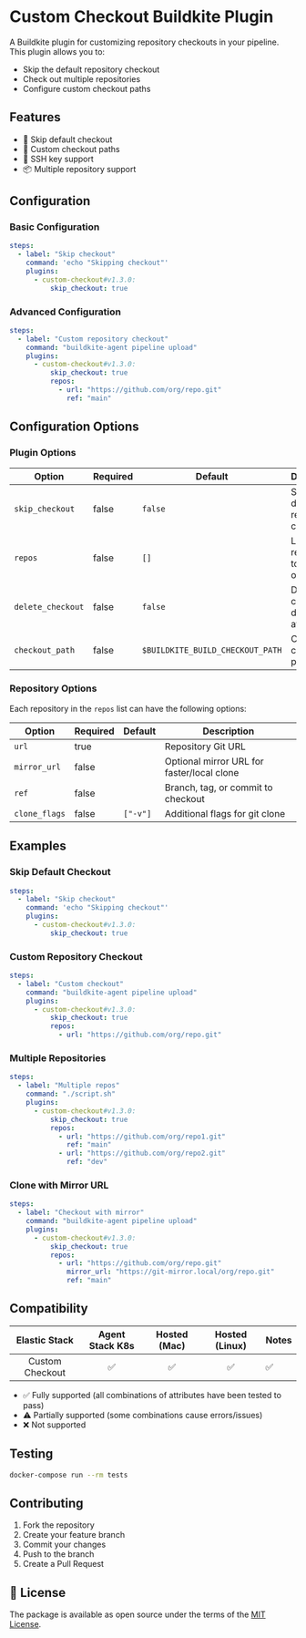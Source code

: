 # Custom Checkout Buildkite Plugin

A Buildkite plugin for customizing repository checkouts in your pipeline. This plugin allows you to:
- Skip the default repository checkout
- Check out multiple repositories
- Configure custom checkout paths

## Features

- 🚫 Skip default checkout
- 📁 Custom checkout paths
- 🔑 SSH key support
- 📦 Multiple repository support

## Configuration

### Basic Configuration

```yaml
steps:
  - label: "Skip checkout"
    command: 'echo "Skipping checkout"'
    plugins:
      - custom-checkout#v1.3.0:
          skip_checkout: true
```

### Advanced Configuration

```yaml
steps:
  - label: "Custom repository checkout"
    command: "buildkite-agent pipeline upload"
    plugins:
      - custom-checkout#v1.3.0:
          skip_checkout: true
          repos:
            - url: "https://github.com/org/repo.git"
              ref: "main"
```

## Configuration Options

### Plugin Options

| Option | Required | Default | Description |
|--------|----------|---------|-------------|
| `skip_checkout` | false | `false` | Skip the default repository checkout |
| `repos` | false | `[]` | List of repositories to check out |
| `delete_checkout` | false | `false` | Delete checkout directory after build |
| `checkout_path` | false | `$BUILDKITE_BUILD_CHECKOUT_PATH` | Custom checkout path |

### Repository Options

Each repository in the `repos` list can have the following options:

| Option        | Required | Default  | Description                                 |
|---------------|----------|--------- |---------------------------------------------|
| `url`         | true     |          | Repository Git URL                          |
| `mirror_url`  | false    |          | Optional mirror URL for faster/local clone  |
| `ref`         | false    |          | Branch, tag, or commit to checkout          |
| `clone_flags` | false    | `["-v"]` | Additional flags for git clone              |

## Examples

### Skip Default Checkout

```yaml
steps:
  - label: "Skip checkout"
    command: 'echo "Skipping checkout"'
    plugins:
      - custom-checkout#v1.3.0:
          skip_checkout: true
```

### Custom Repository Checkout

```yaml
steps:
  - label: "Custom checkout"
    command: "buildkite-agent pipeline upload"
    plugins:
      - custom-checkout#v1.3.0:
          skip_checkout: true
          repos:
            - url: "https://github.com/org/repo.git"
```

### Multiple Repositories

```yaml
steps:
  - label: "Multiple repos"
    command: "./script.sh"
    plugins:
      - custom-checkout#v1.3.0:
          skip_checkout: true
          repos:
            - url: "https://github.com/org/repo1.git"
              ref: "main"
            - url: "https://github.com/org/repo2.git"
              ref: "dev"
```

### Clone with Mirror URL

```yaml
steps:
  - label: "Checkout with mirror"
    command: "buildkite-agent pipeline upload"
    plugins:
      - custom-checkout#v1.3.0:
          skip_checkout: true
          repos:
            - url: "https://github.com/org/repo.git"
              mirror_url: "https://git-mirror.local/org/repo.git"
              ref: "main"
```

## Compatibility

| Elastic Stack | Agent Stack K8s | Hosted (Mac) | Hosted (Linux) | Notes |
| :-----------: | :-------------: | :----: | :----: |:---- |
| Custom Checkout | ✅ | ✅ | ✅ | ✅ | n/a |

- ✅ Fully supported (all combinations of attributes have been tested to pass)
- ⚠️ Partially supported (some combinations cause errors/issues)
- ❌ Not supported

## Testing

```bash
docker-compose run --rm tests
```

## Contributing

1. Fork the repository
2. Create your feature branch
3. Commit your changes
4. Push to the branch
5. Create a Pull Request

## 📜 License

The package is available as open source under the terms of the [MIT License](https://opensource.org/licenses/MIT).
